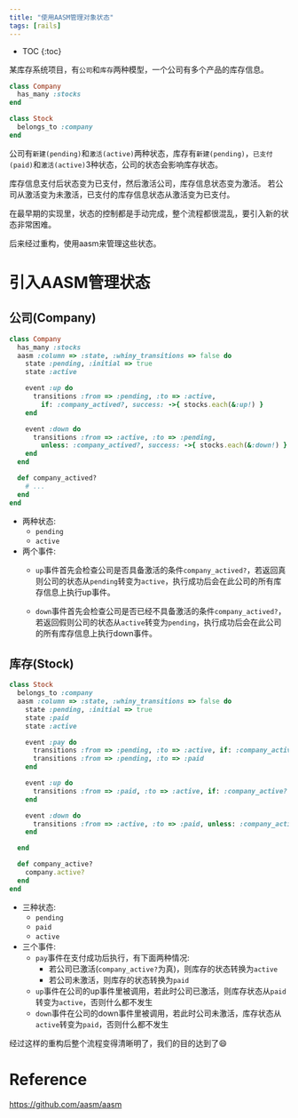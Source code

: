 ```yaml
---
title: "使用AASM管理对象状态"
tags: [rails]
---
```


* TOC
{:toc}

某库存系统项目，有`公司`和`库存`两种模型，一个公司有多个产品的库存信息。

```ruby
class Company
  has_many :stocks
end
```
```ruby
class Stock
  belongs_to :company
end
```

公司有`新建(pending)`和`激活(active)`两种状态，库存有`新建(pending)`，`已支付(paid)`和`激活(active)`3种状态，公司的状态会影响库存状态。

库存信息支付后状态变为已支付，然后激活公司，库存信息状态变为激活。
若公司从激活变为未激活，已支付的库存信息状态从激活变为已支付。

在最早期的实现里，状态的控制都是手动完成，整个流程都很混乱，要引入新的状态非常困难。

后来经过重构，使用aasm来管理这些状态。

# 引入AASM管理状态

## 公司(Company)

```ruby
class Company
  has_many :stocks
  aasm :column => :state, :whiny_transitions => false do
    state :pending, :initial => true
    state :active

    event :up do
      transitions :from => :pending, :to => :active,
        if: :company_actived?, success: ->{ stocks.each(&:up!) }
    end

    event :down do
      transitions :from => :active, :to => :pending,
        unless: :company_actived?, success: ->{ stocks.each(&:down!) }
    end
  end

  def company_actived?
    # ...
  end
end
```

* 两种状态:
  * `pending`
  * `active`
* 两个事件:
  * `up`事件首先会检查公司是否具备激活的条件`company_actived?`，若返回真则公司的状态从`pending`转变为`active`，执行成功后会在此公司的所有库存信息上执行up事件。

  * `down`事件首先会检查公司是否已经不具备激活的条件`company_actived?`，若返回假则公司的状态从`active`转变为`pending`，执行成功后会在此公司的所有库存信息上执行down事件。

## 库存(Stock)

```ruby
class Stock
  belongs_to :company
  aasm :column => :state, :whiny_transitions => false do
    state :pending, :initial => true
    state :paid
    state :active

    event :pay do
      transitions :from => :pending, :to => :active, if: :company_active?
      transitions :from => :pending, :to => :paid
    end

    event :up do
      transitions :from => :paid, :to => :active, if: :company_active?
    end

    event :down do
      transitions :from => :active, :to => :paid, unless: :company_active?
    end

  end

  def company_active?
    company.active?
  end
end
```

* 三种状态:
  * `pending`
  * `paid`
  * `active`
* 三个事件:
  * `pay`事件在支付成功后执行，有下面两种情况:
    * 若公司已激活(`company_active?`为真)，则库存的状态转换为`active`
    * 若公司未激活，则库存的状态转换为`paid`
  * `up`事件在公司的up事件里被调用，若此时公司已激活，则库存状态从`paid`转变为`active`，否则什么都不发生
  * `down`事件在公司的down事件里被调用，若此时公司未激活，库存状态从`active`转变为`paid`，否则什么都不发生

经过这样的重构后整个流程变得清晰明了，我们的目的达到了:smile:

# Reference
<https://github.com/aasm/aasm>

